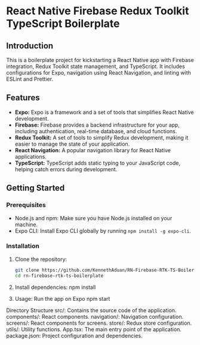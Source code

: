 # React Native Firebase Redux Toolkit TypeScript Boilerplate

## Introduction

This is a boilerplate project for kickstarting a React Native app with Firebase integration, Redux Toolkit state management, and TypeScript. It includes configurations for Expo, navigation using React Navigation, and linting with ESLint and Prettier.

## Features

- **Expo:** Expo is a framework and a set of tools that simplifies React Native development.
- **Firebase:** Firebase provides a backend infrastructure for your app, including authentication, real-time database, and cloud functions.
- **Redux Toolkit:** A set of tools to simplify Redux development, making it easier to manage the state of your application.
- **React Navigation:** A popular navigation library for React Native applications.
- **TypeScript:** TypeScript adds static typing to your JavaScript code, helping catch errors during development.

## Getting Started

### Prerequisites

- Node.js and npm: Make sure you have Node.js installed on your machine.
- Expo CLI: Install Expo CLI globally by running `npm install -g expo-cli`.

### Installation

1. Clone the repository:

   ```bash
   git clone https://github.com/KennethAduan/RN-Firebase-RTK-TS-Boilerplate.git
   cd rn-firebase-rtk-ts-boilerplate
2. Install dependencies:
    npm install
3. Usage: Run the app on Expo
    npm start

Directory Structure
src/: Contains the source code of the application.
components/: React components.
navigation/: Navigation configuration.
screens/: React components for screens.
store/: Redux store configuration.
utils/: Utility functions.
App.tsx: The main entry point of the application.
package.json: Project configuration and dependencies.
